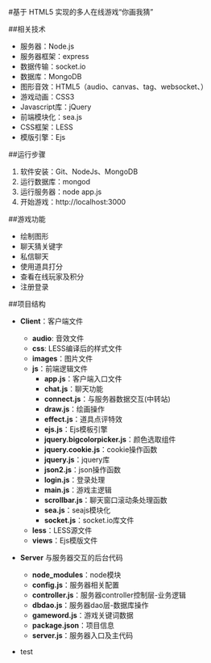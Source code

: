 #基于 HTML5 实现的多人在线游戏“你画我猜”


##相关技术
- 服务器：Node.js
- 服务器框架：express
- 数据传输：socket.io
- 数据库：MongoDB
- 图形音效：HTML5（audio、canvas、tag、websocket、）
- 游戏动画：CSS3
- Javascript库：jQuery
- 前端模块化：sea.js
- CSS框架：LESS
- 模版引擎：Ejs



##运行步骤

1. 软件安装：Git、NodeJs、MongoDB
2. 运行数据库：mongod
3. 运行服务器：node app.js
4. 开始游戏：http://localhost:3000


##游戏功能
- 绘制图形
- 聊天猜关键字
- 私信聊天
- 使用道具打分
- 查看在线玩家及积分
- 注册登录



##项目结构

- **Client**：客户端文件
    - **audio**: 音效文件
    - **css**: LESS编译后的样式文件
    - **images**：图片文件
    - **js**：前端逻辑文件
        - **app.js**：客户端入口文件
        - **chat.js**：聊天功能
        - **connect.js**：与服务器数据交互(中转站)
        - **draw.js**：绘画操作
        - **effect.js**：道具点评特效
        - **ejs.js**：Ejs模板引擎
        - **jquery.bigcolorpicker.js**：颜色选取组件
        - **jquery.cookie.js**：cookie操作函数
        - **jquery.js**：jquery库
        - **json2.js**：json操作函数
        - **login.js**：登录处理
        - **main.js**：游戏主逻辑
        - **scrollbar.js**：聊天窗口滚动条处理函数
        - **sea.js**：seajs模块化
        - **socket.js**：socket.io库文件
    - **less**：LESS源文件
    - **views**：Ejs模版文件        

- **Server** 与服务器交互的后台代码
    - **node_modules**：node模块
    - **config.js**：服务器相关配置
    - **controller.js**：服务器controller控制层-业务逻辑
    - **dbdao.js**：服务器dao层-数据库操作
    - **gameword.js**：游戏关键词数据
    - **package.json**：项目信息
    - **server.js**：服务器入口及主代码



- test